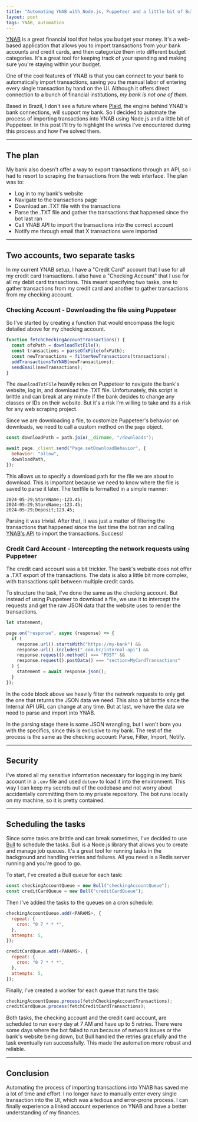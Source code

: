 ```yaml
---
title: "Automating YNAB with Node.js, Puppeteer and a little bit of Bull"
layout: post
tags: YNAB, automation
---
```


[YNAB](https://ynab.com) is a great financial tool that helps you budget your money. It's a web-based application that allows you to import transactions from your bank accounts and credit cards, and then categorize them into different budget categories. It's a great tool for keeping track of your spending and making sure you're staying within your budget.

One of the cool features of YNAB is that you can connect to your bank to automatically import transactions, saving you the manual labor of entering every single transaction by hand on the UI. Although it offers direct connection to a bunch of financial institutions, _my bank is not one of them_.

Based in Brazil, I don't see a future where [Plaid](https://plaid.com), the engine behind YNAB's bank connections, will support my bank. So I decided to automate the process of importing transactions into YNAB using Node.js and a little bit of Puppeteer. In this post I'll try to highlight the wrinks I've encountered during this process and how I've solved them.

---

## The plan

My bank also doesn't offer a way to export transactions through an API, so I had to resort to scraping the transactions from the web interface. The plan was to:

- Log in to my bank's website
- Navigate to the transactions page
- Download an .TXT file with the transactions
- Parse the .TXT file and gather the transactions that happened since the bot last ran
- Call YNAB API to import the transactions into the correct account
- Notify me through email that X transactions were imported

---

## Two accounts, two separate tasks

In my current YNAB setup, I have a "Credit Card" account that I use for all my credit card transactions. I also have a "Checking Account" that I use for all my debit card transactions. This meant specifying two tasks, one to gather transactions from my credit card and another to gather transactions from my checking account.

### Checking Account - Downloading the file using Puppeteer

So I've started by creating a function that would encompass the logic detailed above for my checking account.

```javascript
function fetchCheckingAccountTransactions() {
  const ofxPath = downloadTxtFile();
  const transactions = parseOfxFile(ofxPath);
  const newTransactions = filterNewTransactions(transactions);
  addTransactionsToYNAB(newTransactions);
  sendEmail(newTransactions);
}
```

The `downloadTxtFile` heavily relies on Puppeteer to navigate the bank's website, log in, and download the .TXT file. Unfortunately, this script is brittle and can break at any minute if the bank decides to change any classes or IDs on their website. But it's a risk I'm willing to take and its a risk for any web scraping project.

Since we are downloading a file, to customize Puppeteer's behavior on downloads, we need to call a custom method on the `page` object.

```javascript
const downloadPath = path.join(__dirname, "/downloads");

await page._client.send("Page.setDownloadBehavior", {
  behavior: "allow",
  downloadPath,
});
```

This allows us to specify a download path for the file we are about to download. This is important because we need to know where the file is saved to parse it later. The textfile is formatted in a simple manner:

```
2024-05-29;StoreName;-123.45;
2024-05-29;StoreName;-123.45;
2024-05-29;Deposit;123.45;
```

Parsing it was trivial. After that, it was just a matter of filtering the transactions that happened since the last time the bot ran and calling [YNAB's API](https://api.ynab.com/) to import the transactions. Success!

### Credit Card Account - Intercepting the network requests using Puppeteer

The credit card account was a bit trickier. The bank's website does not offer a .TXT export of the transactions. The data is also a little bit more complex, with transactions split between multiple credit cards.

To structure the task, I've done the same as the checking account. But instead of using Puppeteer to download a file, we use it to intercept the requests and get the raw JSON data that the website uses to render the transactions.

```javascript
let statement;

page.on("response", async (response) => {
  if (
    response.url().startsWith("https://my-bank") &&
    response.url().includes(".com.br/internal-api") &&
    response.request().method() === "POST" &&
    response.request().postData() === "section=MyCardTransactions"
  ) {
    statement = await response.json();
  }
});
```

In the code block above we heavily filter the network requests to only get the one that returns the JSON data we need. This also a bit brittle since the Internal API URL can change at any time. But at last, we have the data we need to parse and import into YNAB.

In the parsing stage there is some JSON wrangling, but I won't bore you with the specifics, since this is exclusive to my bank. The rest of the process is the same as the checking account: Parse, Filter, Import, Notify.

---

## Security

I've stored all my sensitive information necessary for logging in my bank account in a `.env` file and used `dotenv` to load it into the environment. This way I can keep my secrets out of the codebase and not worry about accidentally committing them to my private repository. The bot runs locally on my machine, so it is pretty contained.

---

## Scheduling the tasks

Since some tasks are brittle and can break sometimes, I've decided to use [Bull](https://optimalbits.github.io/bull/) to schedule the tasks. Bull is a Node.js library that allows you to create and manage job queues. It's a great tool for running tasks in the background and handling retries and failures. All you need is a Redis server running and you're good to go.

To start, I've created a Bull queue for each task:

```javascript
const checkingAccountQueue = new Bull("checkingAccountQueue");
const creditCardQueue = new Bull("creditCardQueue");
```

Then I've added the tasks to the queues on a cron schedule:

```javascript
checkingAccountQueue.add(<PARAMS>, {
  repeat: {
    cron: "0 7 * * *",
  },
  attempts: 5,
});

creditCardQueue.add(<PARAMS>, {
  repeat: {
    cron: "0 7 * * *",
  },
  attempts: 5,
});
```

Finally, I've created a worker for each queue that runs the task:

```javascript
checkingAccountQueue.process(fetchCheckingAccountTransactions);
creditCardQueue.process(fetchCreditCardTransactions);
```

Both tasks, the checking account and the credit card account, are scheduled to run every day at 7 AM and have up to 5 retries. There were some days where the bot failed to run because of network issues or the bank's website being down, but Bull handled the retries gracefully and the task eventually ran successfully. This made the automation more robust and reliable.

---

## Conclusion

Automating the process of importing transactions into YNAB has saved me a lot of time and effort. I no longer have to manually enter every single transaction into the UI, which was a tedious and error-prone process. I can finally experience a linked account experience on YNAB and have a better understanding of my finances.

